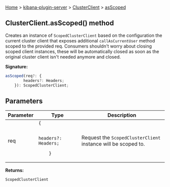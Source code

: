 [Home](./index) &gt; [kibana-plugin-server](./kibana-plugin-server.md) &gt; [ClusterClient](./kibana-plugin-server.clusterclient.md) &gt; [asScoped](./kibana-plugin-server.clusterclient.asscoped.md)

## ClusterClient.asScoped() method

Creates an instance of `ScopedClusterClient` based on the configuration the current cluster client that exposes additional `callAsCurrentUser` method scoped to the provided req. Consumers shouldn't worry about closing scoped client instances, these will be automatically closed as soon as the original cluster client isn't needed anymore and closed.

<b>Signature:</b>

```typescript
asScoped(req?: {
        headers?: Headers;
    }): ScopedClusterClient;
```

## Parameters

|  Parameter | Type | Description |
|  --- | --- | --- |
|  req | `{`<p/>`        headers?: Headers;`<p/>`    }` | Request the `ScopedClusterClient` instance will be scoped to. |

<b>Returns:</b>

`ScopedClusterClient`

